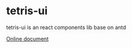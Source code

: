 # tetris-ui

tetris-ui is an react components lib base on antd

[Online document](https://linmingdao.github.io/tetris-ui/)
